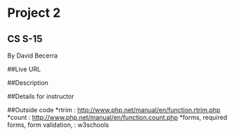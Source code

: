 # Project 2
## CS S-15

By David Becerra

##Live URL

##Description

##Details for instructor

##Outside code
*rtrim : http://www.php.net/manual/en/function.rtrim.php
*count : http://www.php.net/manual/en/function.count.php
*forms, required forms, form validation, : w3schools